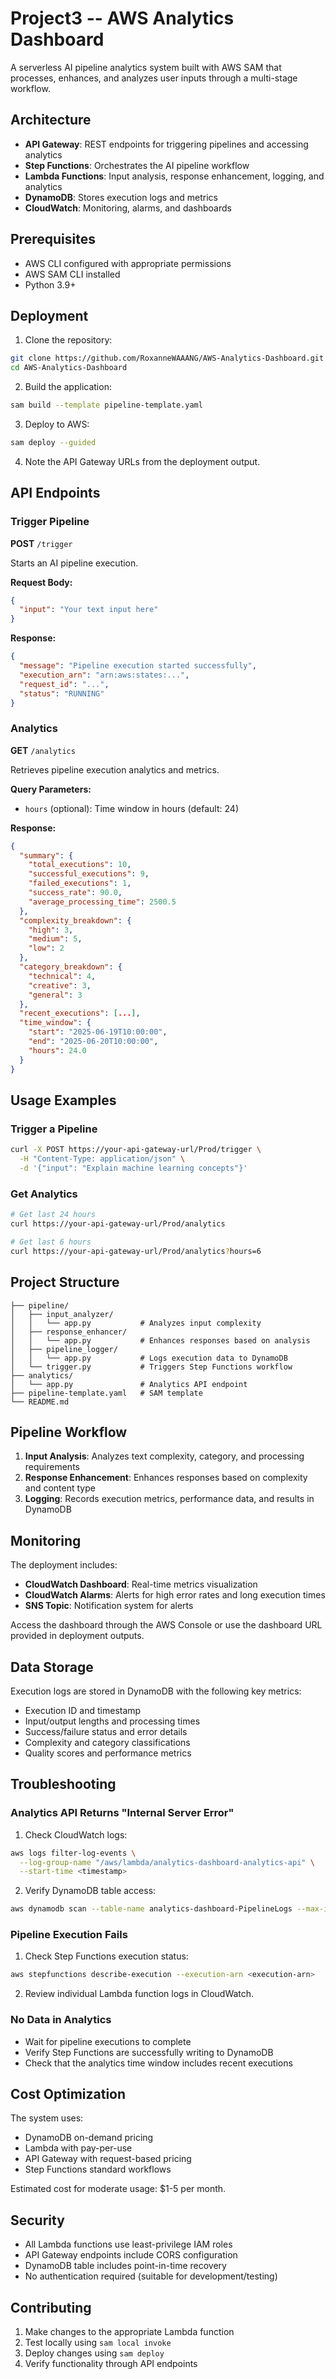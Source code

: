 # Project3 -- AWS Analytics Dashboard

A serverless AI pipeline analytics system built with AWS SAM that processes, enhances, and analyzes user inputs through a multi-stage workflow.

## Architecture

- **API Gateway**: REST endpoints for triggering pipelines and accessing analytics
- **Step Functions**: Orchestrates the AI pipeline workflow
- **Lambda Functions**: Input analysis, response enhancement, logging, and analytics
- **DynamoDB**: Stores execution logs and metrics
- **CloudWatch**: Monitoring, alarms, and dashboards

## Prerequisites

- AWS CLI configured with appropriate permissions
- AWS SAM CLI installed
- Python 3.9+

## Deployment

1. Clone the repository:
```bash
git clone https://github.com/RoxanneWAAANG/AWS-Analytics-Dashboard.git
cd AWS-Analytics-Dashboard
```

2. Build the application:
```bash
sam build --template pipeline-template.yaml
```

3. Deploy to AWS:
```bash
sam deploy --guided
```

4. Note the API Gateway URLs from the deployment output.

## API Endpoints

### Trigger Pipeline
**POST** `/trigger`

Starts an AI pipeline execution.

**Request Body:**
```json
{
  "input": "Your text input here"
}
```

**Response:**
```json
{
  "message": "Pipeline execution started successfully",
  "execution_arn": "arn:aws:states:...",
  "request_id": "...",
  "status": "RUNNING"
}
```

### Analytics
**GET** `/analytics`

Retrieves pipeline execution analytics and metrics.

**Query Parameters:**
- `hours` (optional): Time window in hours (default: 24)

**Response:**
```json
{
  "summary": {
    "total_executions": 10,
    "successful_executions": 9,
    "failed_executions": 1,
    "success_rate": 90.0,
    "average_processing_time": 2500.5
  },
  "complexity_breakdown": {
    "high": 3,
    "medium": 5,
    "low": 2
  },
  "category_breakdown": {
    "technical": 4,
    "creative": 3,
    "general": 3
  },
  "recent_executions": [...],
  "time_window": {
    "start": "2025-06-19T10:00:00",
    "end": "2025-06-20T10:00:00",
    "hours": 24.0
  }
}
```

## Usage Examples

### Trigger a Pipeline
```bash
curl -X POST https://your-api-gateway-url/Prod/trigger \
  -H "Content-Type: application/json" \
  -d '{"input": "Explain machine learning concepts"}'
```

### Get Analytics
```bash
# Get last 24 hours
curl https://your-api-gateway-url/Prod/analytics

# Get last 6 hours
curl https://your-api-gateway-url/Prod/analytics?hours=6
```

## Project Structure

```
├── pipeline/
│   ├── input_analyzer/
│   │   └── app.py           # Analyzes input complexity
│   ├── response_enhancer/
│   │   └── app.py           # Enhances responses based on analysis
│   ├── pipeline_logger/
│   │   └── app.py           # Logs execution data to DynamoDB
│   └── trigger.py           # Triggers Step Functions workflow
├── analytics/
│   └── app.py               # Analytics API endpoint
├── pipeline-template.yaml   # SAM template
└── README.md
```

## Pipeline Workflow

1. **Input Analysis**: Analyzes text complexity, category, and processing requirements
2. **Response Enhancement**: Enhances responses based on complexity and content type
3. **Logging**: Records execution metrics, performance data, and results in DynamoDB

## Monitoring

The deployment includes:

- **CloudWatch Dashboard**: Real-time metrics visualization
- **CloudWatch Alarms**: Alerts for high error rates and long execution times
- **SNS Topic**: Notification system for alerts

Access the dashboard through the AWS Console or use the dashboard URL provided in deployment outputs.

## Data Storage

Execution logs are stored in DynamoDB with the following key metrics:
- Execution ID and timestamp
- Input/output lengths and processing times
- Success/failure status and error details
- Complexity and category classifications
- Quality scores and performance metrics

## Troubleshooting

### Analytics API Returns "Internal Server Error"
1. Check CloudWatch logs:
```bash
aws logs filter-log-events \
  --log-group-name "/aws/lambda/analytics-dashboard-analytics-api" \
  --start-time <timestamp>
```

2. Verify DynamoDB table access:
```bash
aws dynamodb scan --table-name analytics-dashboard-PipelineLogs --max-items 3
```

### Pipeline Execution Fails
1. Check Step Functions execution status:
```bash
aws stepfunctions describe-execution --execution-arn <execution-arn>
```

2. Review individual Lambda function logs in CloudWatch.

### No Data in Analytics
- Wait for pipeline executions to complete
- Verify Step Functions are successfully writing to DynamoDB
- Check that the analytics time window includes recent executions

## Cost Optimization

The system uses:
- DynamoDB on-demand pricing
- Lambda with pay-per-use
- API Gateway with request-based pricing
- Step Functions standard workflows

Estimated cost for moderate usage: $1-5 per month.

## Security

- All Lambda functions use least-privilege IAM roles
- API Gateway endpoints include CORS configuration
- DynamoDB table includes point-in-time recovery
- No authentication required (suitable for development/testing)

## Contributing

1. Make changes to the appropriate Lambda function
2. Test locally using `sam local invoke`
3. Deploy changes using `sam deploy`
4. Verify functionality through API endpoints
